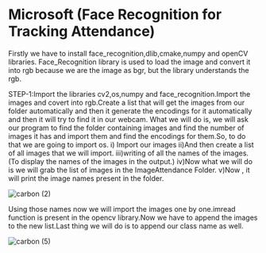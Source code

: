 # Microsoft (Face Recognition for Tracking Attendance)
Firstly we have to install face_recognition,dlib,cmake,numpy and openCV libraries.
Face_Recognition library is used to load the image and convert it into rgb because we are the image as bgr, but the library understands the rgb.

STEP-1:Import the libraries cv2,os,numpy and face_recognition.Import the images and covert into rgb.Create a list that will get the images from our folder automatically and then it generate the encodings for it automatically and then it will try to find it in our webcam.
What we will do is, we will ask our program to find the folder containing images and find the number of images it has and import them and find the encodings for them.So, to do that we are going to import os.
i) Import our images
ii)And then create a list of all images that we will import.
iii)writing of all the names of the images.(To display the names of the images in the output.)
iv)Now what we will do is we will grab the list of images in the ImageAttendance Folder.
v)Now , it will print the image names present in the folder.

















![carbon (2)](https://user-images.githubusercontent.com/94541869/170849659-64bdbeec-668c-481b-9000-b8bfb2876c92.png)

Using those names now we will import the images one by one.imread function is present in the opencv library.Now we have to append the images to the new list.Last thing we will do is to append our class name as well.













![carbon (5)](https://user-images.githubusercontent.com/94541869/170849647-1c5f5bd1-d7e0-4337-b974-26e34d3b2045.png)


